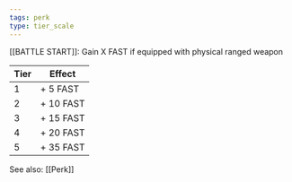```yaml
---
tags: perk
type: tier_scale
---
```

[[BATTLE START]]: Gain X FAST if equipped with physical ranged weapon

| Tier | Effect    |
| ---- | --------- |
| 1    | + 5 FAST  |
| 2    | + 10 FAST |
| 3    | + 15 FAST |
| 4    | + 20 FAST |
| 5    | + 35 FAST          |

See also: [[Perk]]